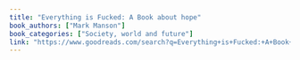 ```yaml
---
title: "Everything is Fucked: A Book about hope"
book_authors: ["Mark Manson"]
book_categories: ["Society, world and future"]
link: "https://www.goodreads.com/search?q=Everything+is+Fucked:+A+Book+about+hope+Mark+Manson"
---
```

